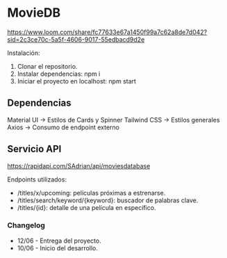 # MovieDB

https://www.loom.com/share/fc77633e67a1450f99a7c62a8de7d042?sid=2c3ce70c-5a5f-4606-9017-55edbacd9d2e

Instalación:
1. Clonar el repositorio.
2. Instalar dependencias: npm i
3. Iniciar el proyecto en localhost: npm start

## Dependencias
Material UI -> Estilos de Cards y Spinner
Tailwind CSS -> Estilos generales
Axios -> Consumo de endpoint externo

## Servicio API

https://rapidapi.com/SAdrian/api/moviesdatabase

Endpoints utilizados:
- /titles/x/upcoming: películas próximas a estrenarse.
- /titles/search/keyword/{keyword}: buscador de palabras clave.
- /titles/{id}: detalle de una película en específico.

### Changelog

- 12/06 - Entrega del proyecto.
- 10/06 - Inicio del desarrollo.